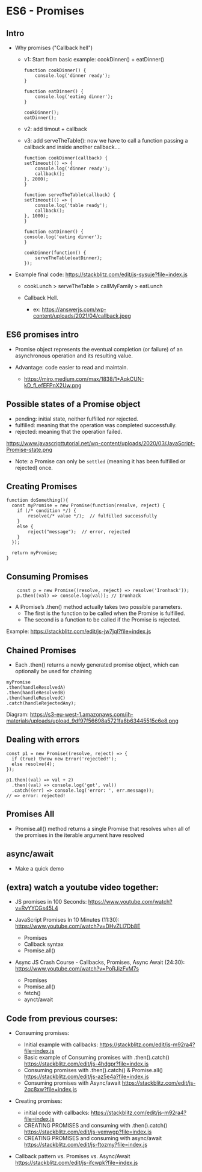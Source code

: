 
# ES6 - Promises

<!--

- Status: draft 

- Also highlighted (WDFT+202107_RMT)

- Note: 
  - Students find the lab a bit difficult (esp. iteration 2). Give them a similar example so that they can compare with.
  - Iteration 2: remind them also that the function needs to 'return' a new promise

-->

## Intro

- Why promises ("Callback hell")

  - v1: Start from basic example: cookDinner() + eatDinner()

    ```
    function cookDinner() {
        console.log('dinner ready');
    }

    function eatDinner() {
        console.log('eating dinner');
    }

    cookDinner();
    eatDinner();

    ```

  - v2: add timout + callback

  - v3: add serveTheTable(): now we have to call a function passing a callback and inside another callback.... 

    ```
    function cookDinner(callback) {
    setTimeout(() => {
        console.log('dinner ready');
        callback();
    }, 2000);
    }

    function serveTheTable(callback) {
    setTimeout(() => {
        console.log('table ready');
        callback();
    }, 1000);
    }

    function eatDinner() {
    console.log('eating dinner');
    }

    cookDinner(function() {
        serveTheTable(eatDinner);
    });

    ```


- Example final code: https://stackblitz.com/edit/js-sysuje?file=index.js
  - cookLunch > serveTheTable > callMyFamily > eatLunch
  


  - Callback Hell.
    - ex: https://answerjs.com/wp-content/uploads/2021/04/callback.jpeg




## ES6 promises intro

- Promise object represents the eventual completion (or failure) of an asynchronous operation and its resulting value.

- Advantage: code easier to read and maintain.
  - https://miro.medium.com/max/1838/1*AqkCUN-kD_fLefEFPnX2Uw.png




## Possible states of a Promise object

- pending: initial state, neither fulfilled nor rejected.
- fulfilled: meaning that the operation was completed successfully.
- rejected: meaning that the operation failed.

https://www.javascripttutorial.net/wp-content/uploads/2020/03/JavaScript-Promise-state.png


- Note: a Promise can only be `settled` (meaning it has been fulfilled or rejected) once.


## Creating Promises


```
function doSomething(){
  const myPromise = new Promise(function(resolve, reject) {
    if (/* condition */) {
        resolve(/* value */);  // fulfilled successfully
    }
    else {
        reject("message");  // error, rejected
    }
  });

  return myPromise;
}

```



## Consuming Promises

```
    const p = new Promise((resolve, reject) => resolve('Ironhack'));
    p.then((val) => console.log(val)); // Ironhack

```

- A Promise’s .then() method actually takes two possible parameters.
  - The first is the function to be called when the Promise is fulfilled.
  - The second is a function to be called if the Promise is rejected.


Example: https://stackblitz.com/edit/js-jw7jql?file=index.js



## Chained Promises

- Each .then() returns a newly generated promise object, which can optionally be used for chaining

```
myPromise
.then(handleResolvedA)
.then(handleResolvedB)
.then(handleResolvedC)
.catch(handleRejectedAny);
```


Diagram: https://s3-eu-west-1.amazonaws.com/ih-materials/uploads/upload_9df97f56698a5721fa8b63445515c6e8.png


## Dealing with errors

```
const p1 = new Promise((resolve, reject) => {
  if (true) throw new Error('rejected!');
  else resolve(4);
});

p1.then((val) => val + 2)
  .then((val) => console.log('got', val))
  .catch((err) => console.log('error: ', err.message));
// => error: rejected!

```




## Promises All

- Promise.all() method returns a single Promise that resolves when all of the promises in the iterable argument have resolved




## async/await

- Make a quick demo


## (extra) watch a youtube video together:

- JS promises in 100 Seconds: https://www.youtube.com/watch?v=RvYYCGs45L4

- JavaScript Promises In 10 Minutes (11:30): https://www.youtube.com/watch?v=DHvZLI7Db8E
  - Promises
  - Callback syntax
  - Promise.all()

- Async JS Crash Course - Callbacks, Promises, Async Await (24:30): https://www.youtube.com/watch?v=PoRJizFvM7s
  - Promises
  - Promise.all()
  - fetch()
  - aynct/await



## Code from previous courses:

- Consuming promises:
  - Initial example with callbacks:
    https://stackblitz.com/edit/js-m92ra4?file=index.js
  - Basic example of Consuming promises with .then().catch()
    https://stackblitz.com/edit/js-4hdgpr?file=index.js
  - Consuming promises with .then().catch() & Promise.all()
    https://stackblitz.com/edit/js-az5e4a?file=index.js
  - Consuming promises with Async/await
    https://stackblitz.com/edit/js-2qc8xw?file=index.js

- Creating promises:
  - initial code with callbacks:
    https://stackblitz.com/edit/js-m92ra4?file=index.js
  - CREATING PROMISES and consuming with .then().catch()
    https://stackblitz.com/edit/js-vemwgp?file=index.js
  - CREATING PROMISES and consuming with async/await
    https://stackblitz.com/edit/js-ftozmy?file=index.js

- Callback pattern vs. Promises vs. Async/Await
  https://stackblitz.com/edit/js-ifcwpk?file=index.js